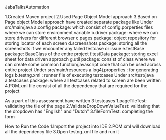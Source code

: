JabaTalksAutomation
 
1.Created Maven project
2.Used Page Object Model approach 
3.Based on Page object Model approach have created separate package like
    Under src/main/java
    a.config package: which consist of config.porperties files where we can store environment variable
    b.driver package: where we can store drivers for different browser
    c.pages package: object repository for storing locator of each screen
    d.screenshots package: storing all the screenshots if we encounter any failed testcase or issue
    e.testBase package: BaseClass of the entire project
    f.testData package: storing excel sheet for data driven approach
    g.util package: consist of class where we can create some common function/javascript code that can be used across entire project
    Under src/main/resources
    a.log4j.properties : for generating logs
    b.testng.xml : runner file of executing testcases
    Under src/test/java
    a.testcases package: where all testcases related to screen are been written
4.POM.xml file consist of all the dependency that are required for the project


As a part of this assessment have written 3 testcases
1.pageTileTest: validating the tile of the page
2.ValidateDropDownValueTest: validating that the dropdown has "English" and "Dutch"
3.fileFormTest: completing the form

How to Run the Code
1.Import the project into IDE
2.POM.xml will download all the dependency file
3.Open testng.xml file and run it
    